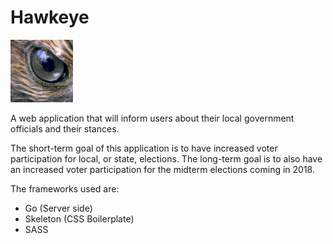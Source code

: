 # Hawkeye

<img src="https://raw.githubusercontent.com/SunilRao01/Hawkeye/master/public/static/images/logo.jpg" width="100" height="100"/>

A web application that will inform users about their local government officials and their stances.

The short-term goal of this application is to have increased voter participation for local, or state, elections. The long-term goal is to also have an increased voter participation for the midterm elections coming in 2018.

The frameworks used are:
- Go (Server side)
- Skeleton (CSS Boilerplate)
- SASS

